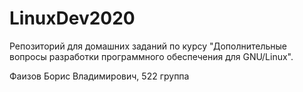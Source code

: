 # LinuxDev2020

Репозиторий для домашних заданий по курсу "Дополнительные вопросы разработки программного обеспечения для GNU/Linux".

Фаизов Борис Владимирович, 522 группа

